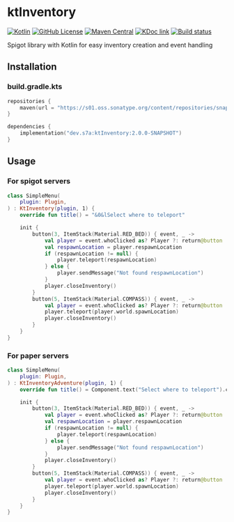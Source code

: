 # ktInventory

[![Kotlin](https://img.shields.io/badge/kotlin-2.1.10-blue.svg?logo=kotlin)](http://kotlinlang.org)
[![GitHub License](https://img.shields.io/badge/license-Apache%20License%202.0-blue.svg?style=flat)](http://www.apache.org/licenses/LICENSE-2.0)
[![Maven Central](https://img.shields.io/maven-central/v/dev.s7a/ktInventory)](https://search.maven.org/artifact/dev.s7a/ktInventory)
[![KDoc link](https://img.shields.io/badge/API_reference-KDoc-blue)](https://gh.s7a.dev/ktInventory)
[![Build status](https://img.shields.io/github/actions/workflow/status/sya-ri/ktInventory/build.yml?branch=master&label=Test&logo=github)](.github/workflows/build.yml)

Spigot library with Kotlin for easy inventory creation and event handling

## Installation

### build.gradle.kts

```kotlin
repositories {
    maven(url = "https://s01.oss.sonatype.org/content/repositories/snapshots/")
}

dependencies {
    implementation("dev.s7a:ktInventory:2.0.0-SNAPSHOT")
}
```

## Usage

### For spigot servers

```kotlin
class SimpleMenu(
    plugin: Plugin,
) : KtInventory(plugin, 1) {
    override fun title() = "&0&lSelect where to teleport"

    init {
        button(3, ItemStack(Material.RED_BED)) { event, _ ->
            val player = event.whoClicked as? Player ?: return@button
            val respawnLocation = player.respawnLocation
            if (respawnLocation != null) {
                player.teleport(respawnLocation)
            } else {
                player.sendMessage("Not found respawnLocation")
            }
            player.closeInventory()
        }
        button(5, ItemStack(Material.COMPASS)) { event, _ ->
            val player = event.whoClicked as? Player ?: return@button
            player.teleport(player.world.spawnLocation)
            player.closeInventory()
        }
    }
}
```

### For paper servers

```kotlin
class SimpleMenu(
    plugin: Plugin,
) : KtInventoryAdventure(plugin, 1) {
    override fun title() = Component.text("Select where to teleport").color(NamedTextColor.BLACK).decorate(TextDecoration.BOLD)

    init {
        button(3, ItemStack(Material.RED_BED)) { event, _ ->
            val player = event.whoClicked as? Player ?: return@button
            val respawnLocation = player.respawnLocation
            if (respawnLocation != null) {
                player.teleport(respawnLocation)
            } else {
                player.sendMessage("Not found respawnLocation")
            }
            player.closeInventory()
        }
        button(5, ItemStack(Material.COMPASS)) { event, _ ->
            val player = event.whoClicked as? Player ?: return@button
            player.teleport(player.world.spawnLocation)
            player.closeInventory()
        }
    }
}
```
